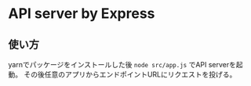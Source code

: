 # API server by Express

## 使い方

yarnでパッケージをインストールした後 `node src/app.js` でAPI serverを起動。
その後任意のアプリからエンドポイントURLにリクエストを投げる。
